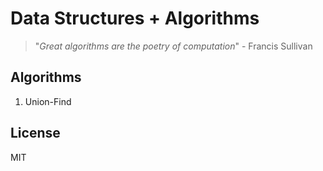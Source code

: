 # Data Structures + Algorithms

>"*Great algorithms are the poetry of computation*" \- Francis Sullivan

## Algorithms
1. Union-Find


## License
MIT